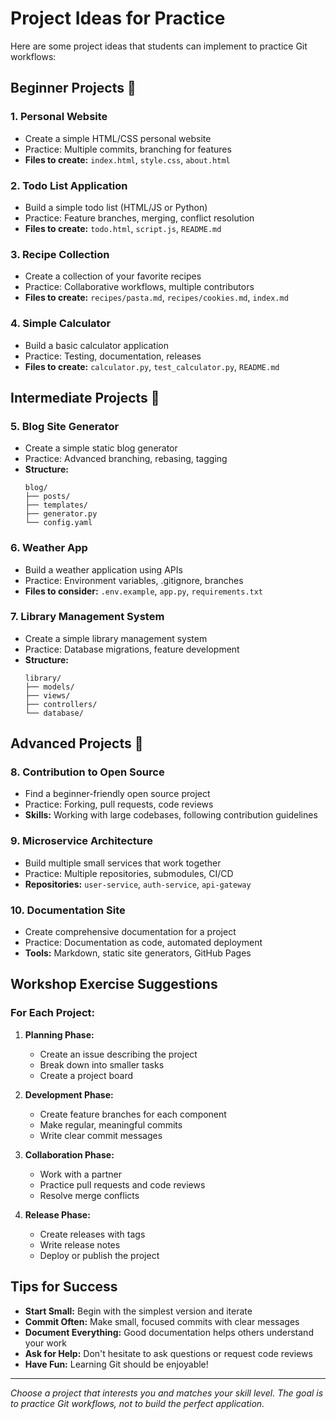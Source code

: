 # Project Ideas for Practice

Here are some project ideas that students can implement to practice Git workflows:

## Beginner Projects 🌱

### 1. Personal Website
- Create a simple HTML/CSS personal website
- Practice: Multiple commits, branching for features
- **Files to create:** `index.html`, `style.css`, `about.html`

### 2. Todo List Application
- Build a simple todo list (HTML/JS or Python)
- Practice: Feature branches, merging, conflict resolution
- **Files to create:** `todo.html`, `script.js`, `README.md`

### 3. Recipe Collection
- Create a collection of your favorite recipes
- Practice: Collaborative workflows, multiple contributors
- **Files to create:** `recipes/pasta.md`, `recipes/cookies.md`, `index.md`

### 4. Simple Calculator
- Build a basic calculator application
- Practice: Testing, documentation, releases
- **Files to create:** `calculator.py`, `test_calculator.py`, `README.md`

## Intermediate Projects 🌿

### 5. Blog Site Generator
- Create a simple static blog generator
- Practice: Advanced branching, rebasing, tagging
- **Structure:**
  ```
  blog/
  ├── posts/
  ├── templates/
  ├── generator.py
  └── config.yaml
  ```

### 6. Weather App
- Build a weather application using APIs
- Practice: Environment variables, .gitignore, branches
- **Files to consider:** `.env.example`, `app.py`, `requirements.txt`

### 7. Library Management System
- Create a simple library management system
- Practice: Database migrations, feature development
- **Structure:**
  ```
  library/
  ├── models/
  ├── views/
  ├── controllers/
  └── database/
  ```

## Advanced Projects 🚀

### 8. Contribution to Open Source
- Find a beginner-friendly open source project
- Practice: Forking, pull requests, code reviews
- **Skills:** Working with large codebases, following contribution guidelines

### 9. Microservice Architecture
- Build multiple small services that work together
- Practice: Multiple repositories, submodules, CI/CD
- **Repositories:** `user-service`, `auth-service`, `api-gateway`

### 10. Documentation Site
- Create comprehensive documentation for a project
- Practice: Documentation as code, automated deployment
- **Tools:** Markdown, static site generators, GitHub Pages

## Workshop Exercise Suggestions

### For Each Project:

1. **Planning Phase:**
   - Create an issue describing the project
   - Break down into smaller tasks
   - Create a project board

2. **Development Phase:**
   - Create feature branches for each component
   - Make regular, meaningful commits
   - Write clear commit messages

3. **Collaboration Phase:**
   - Work with a partner
   - Practice pull requests and code reviews
   - Resolve merge conflicts

4. **Release Phase:**
   - Create releases with tags
   - Write release notes
   - Deploy or publish the project

## Tips for Success

- **Start Small:** Begin with the simplest version and iterate
- **Commit Often:** Make small, focused commits with clear messages
- **Document Everything:** Good documentation helps others understand your work
- **Ask for Help:** Don't hesitate to ask questions or request code reviews
- **Have Fun:** Learning Git should be enjoyable!

---

*Choose a project that interests you and matches your skill level. The goal is to practice Git workflows, not to build the perfect application.*